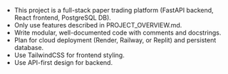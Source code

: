 <!-- Use this file to provide workspace-specific custom instructions to Copilot. For more details, visit https://code.visualstudio.com/docs/copilot/copilot-customization#_use-a-githubcopilotinstructionsmd-file -->

- This project is a full-stack paper trading platform (FastAPI backend, React frontend, PostgreSQL DB).
- Only use features described in PROJECT_OVERVIEW.md.
- Write modular, well-documented code with comments and docstrings.
- Plan for cloud deployment (Render, Railway, or Replit) and persistent database.
- Use TailwindCSS for frontend styling.
- Use API-first design for backend.
